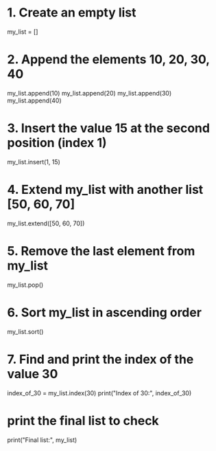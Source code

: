 # 1. Create an empty list

my_list = []

# 2. Append the elements 10, 20, 30, 40

my_list.append(10)
my_list.append(20)
my_list.append(30)
my_list.append(40)

# 3. Insert the value 15 at the second position (index 1)

my_list.insert(1, 15)

# 4. Extend my_list with another list [50, 60, 70]

my_list.extend([50, 60, 70])

# 5. Remove the last element from my_list

my_list.pop()

# 6. Sort my_list in ascending order

my_list.sort()

# 7. Find and print the index of the value 30

index_of_30 = my_list.index(30)
print("Index of 30:", index_of_30)

# print the final list to check

print("Final list:", my_list)
